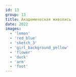```yaml
---
id: 13
group: 13
title: Академическая живопись
date: 2022
images:
  - 'lemon'
  - 'red_blue'
  - 'sketch_3'
  - 'girl_background_yellow'
  - 'flower'
  - 'duck'
  - 'arm'
  - 'foot'
---
```

